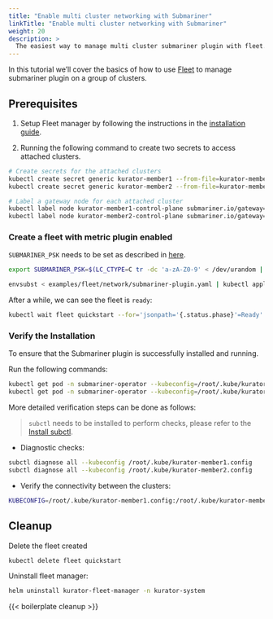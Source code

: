 ```yaml
---
title: "Enable multi cluster networking with Submariner"
linkTitle: "Enable multi cluster networking with Submariner"
weight: 20
description: >
  The easiest way to manage multi cluster submariner plugin with fleet.
---
```


In this tutorial we’ll cover the basics of how to use [Fleet](https://kurator.dev/docs/references/fleet-api/#fleet) to manage submariner plugin on a group of clusters.

## Prerequisites

1. Setup Fleet manager by following the instructions in the [installation guide](/docs/setup/install-fleet-manager/).

2. Running the following command to create two secrets to access attached clusters.

```bash
# Create secrets for the attached clusters
kubectl create secret generic kurator-member1 --from-file=kurator-member1.config=/root/.kube/kurator-member1.config
kubectl create secret generic kurator-member2 --from-file=kurator-member2.config=/root/.kube/kurator-member2.config

# Label a gateway node for each attached cluster
kubectl label node kurator-member1-control-plane submariner.io/gateway=true --kubeconfig=/root/.kube/kurator-member1.config
kubectl label node kurator-member2-control-plane submariner.io/gateway=true --kubeconfig=/root/.kube/kurator-member2.config
```

### Create a fleet with metric plugin enabled

`SUBMARINER_PSK` needs to be set as described in [here](https://submariner.io/operations/deployment/helm/).

```bash
export SUBMARINER_PSK=$(LC_CTYPE=C tr -dc 'a-zA-Z0-9' < /dev/urandom | fold -w 64 | head -n 1)

envsubst < examples/fleet/network/submariner-plugin.yaml | kubectl apply -f -
```

After a while, we can see the fleet is `ready`:

```bash
kubectl wait fleet quickstart --for='jsonpath='{.status.phase}'=Ready'
```

### Verify the Installation

To ensure that the Submariner plugin is successfully installed and running.

Run the following commands:

```bash
kubectl get pod -n submariner-operator --kubeconfig=/root/.kube/kurator-member1.config
kubectl get pod -n submariner-operator --kubeconfig=/root/.kube/kurator-member2.config
```

More detailed verification steps can be done as follows:

> `subctl` needs to be installed to perform checks, please refer to the [Install subctl](https://submariner.io/operations/deployment/helm/#install-subctl).

- Diagnostic checks:

```bash
subctl diagnose all --kubeconfig /root/.kube/kurator-member1.config
subctl diagnose all --kubeconfig /root/.kube/kurator-member2.config
```

- Verify the connectivity between the clusters:

```bash
KUBECONFIG=/root/.kube/kurator-member1.config:/root/.kube/kurator-member2.config subctl verify --context kurator-member2 --tocontext kurator-member1
```

## Cleanup

Delete the fleet created

```bash
kubectl delete fleet quickstart
```

Uninstall fleet manager:

```bash
helm uninstall kurator-fleet-manager -n kurator-system
```

{{< boilerplate cleanup >}}
